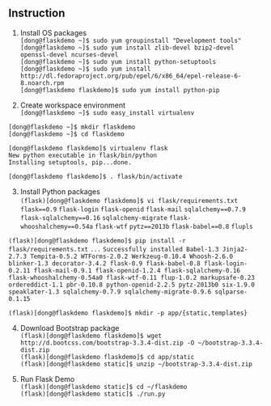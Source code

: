 Instruction
---
1. Install OS packages<br>
`[dong@flaskdemo ~]$ sudo yum groupinstall "Development tools"`<br>
`[dong@flaskdemo ~]$ sudo yum install zlib-devel bzip2-devel openssl-devel ncurses-devel`<br>
`[dong@flaskdemo ~]$ sudo yum install python-setuptools`<br>
`[dong@flaskdemo ~]$ sudo yum install http://dl.fedoraproject.org/pub/epel/6/x86_64/epel-release-6-8.noarch.rpm`<br>
`[dong@flaskdemo flaskdemo]$ sudo yum install python-pip`<br>

2. Create workspace environment<br>
`[dong@flaskdemo ~]$ sudo easy_install virtualenv`<br>

`[dong@flaskdemo ~]$ mkdir flaskdemo`<br>
`[dong@flaskdemo ~]$ cd flaskdemo`<br>

`[dong@flaskdemo flaskdemo]$ virtualenv flask`<br>
`New python executable in flask/bin/python`<br>
`Installing setuptools, pip...done.`<br>

`[dong@flaskdemo flaskdemo]$ . flask/bin/activate`<br>

3. Install Python packages<br>
`(flask)[dong@flaskdemo flaskdemo]$ vi flask/requirements.txt`<br>
`flask==0.9`
`flask-login`
`flask-openid`
`flask-mail`
`sqlalchemy==0.7.9`
`flask-sqlalchemy==0.16`
`sqlalchemy-migrate`
`flask-whooshalchemy==0.54a`
`flask-wtf`
`pytz==2013b`
`flask-babel==0.8`
`flupls`

`(flask)[dong@flaskdemo flaskdemo]$ pip install -r flask/requirements.txt`
`...`
`Successfully installed Babel-1.3 Jinja2-2.7.3 Tempita-0.5.2 WTForms-2.0.2 Werkzeug-0.10.4 Whoosh-2.6.0 blinker-1.3 decorator-3.4.2 flask-0.9 flask-babel-0.8 flask-login-0.2.11 flask-mail-0.9.1 flask-openid-1.2.4 flask-sqlalchemy-0.16 flask-whooshalchemy-0.54a0 flask-wtf-0.11 flup-1.0.2 markupsafe-0.23 ordereddict-1.1 pbr-0.10.8 python-openid-2.2.5 pytz-2013b0 six-1.9.0 speaklater-1.3 sqlalchemy-0.7.9 sqlalchemy-migrate-0.9.6 sqlparse-0.1.15`

`(flask)[dong@flaskdemo flaskdemo]$ mkdir -p app/{static,templates}`<br>

4. Download Bootstrap package<br>
`(flask)[dong@flaskdemo flaskdemo]$ wget http://d.bootcss.com/bootstrap-3.3.4-dist.zip -O ~/bootstrap-3.3.4-dist.zip`<br>
`(flask)[dong@flaskdemo flaskdemo]$ cd app/static`<br>
`(flask)[dong@flaskdemo static]$ unzip ~/bootstrap-3.3.4-dist.zip`<br>

5. Run Flask Demo<br>
`(flask)[dong@flaskdemo static]$ cd ~/flaskdemo`<br>
`(flask)[dong@flaskdemo static]$ ./run.py`<br>
